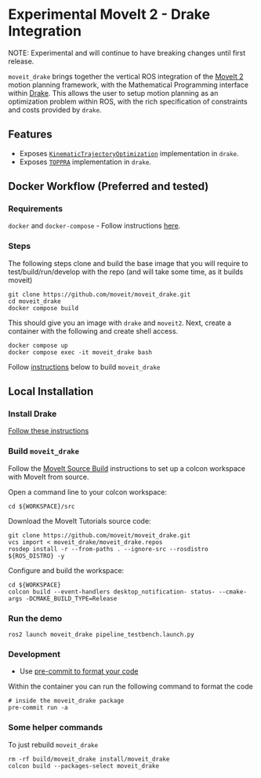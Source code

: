 # Experimental MoveIt 2 - Drake Integration

NOTE: Experimental and will continue to have breaking changes until first
release.

`moveit_drake` brings together the vertical ROS integration of the
[MoveIt 2](https://moveit.ai/) motion planning framework, with the Mathematical
Programming interface within [Drake](https://drake.mit.edu/). This allows the
user to setup motion planning as an optimization problem within ROS, with the
rich specification of constraints and costs provided by `drake`.

## Features

- Exposes
  [`KinematicTrajectoryOptimization`](https://drake.mit.edu/doxygen_cxx/classdrake_1_1planning_1_1trajectory__optimization_1_1_kinematic_trajectory_optimization.html)
  implementation in `drake`.
- Exposes [`TOPPRA`](https://drake.mit.edu/doxygen_cxx/classdrake_1_1multibody_1_1_toppra.html) implementation in `drake`.

## Docker Workflow (Preferred and tested)

### Requirements
`docker` and `docker-compose` - Follow instructions
[here](https://docs.docker.com/engine/install/ubuntu/).

### Steps
The following steps clone and build the base image that you will require to
test/build/run/develop with the repo (and will take some time, as it builds
moveit)

    git clone https://github.com/moveit/moveit_drake.git
    cd moveit_drake
    docker compose build

This should give you an image with `drake` and `moveit2`.
Next, create a container with the following and create shell access.

    docker compose up
    docker compose exec -it moveit_drake bash

Follow [instructions](#build-moveit_drake) below to build `moveit_drake`


## Local Installation

### Install Drake

[Follow these instructions](https://drake.mit.edu/installation.html)

### Build `moveit_drake`

Follow the [MoveIt Source
Build](https://moveit.ros.org/install-moveit2/source/) instructions to set up a
colcon workspace with MoveIt from source.

Open a command line to your colcon workspace:

    cd ${WORKSPACE}/src

Download the MoveIt Tutorials source code:

    git clone https://github.com/moveit/moveit_drake.git
    vcs import < moveit_drake/moveit_drake.repos
    rosdep install -r --from-paths . --ignore-src --rosdistro ${ROS_DISTRO} -y

Configure and build the workspace:

    cd ${WORKSPACE}
    colcon build --event-handlers desktop_notification- status- --cmake-args -DCMAKE_BUILD_TYPE=Release

### Run the demo

```
ros2 launch moveit_drake pipeline_testbench.launch.py
```

### Development

- Use [pre-commit to format your
  code](https://moveit.ros.org/documentation/contributing/code/#pre-commit-formatting-checks)

Within the container you can run the following command to format the code

    # inside the moveit_drake package
    pre-commit run -a

### Some helper commands
To just rebuild `moveit_drake`
```
rm -rf build/moveit_drake install/moveit_drake
colcon build --packages-select moveit_drake
```
